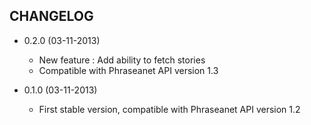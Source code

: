 CHANGELOG
---------

* 0.2.0 (03-11-2013)

  * New feature : Add ability to fetch stories
  * Compatible with Phraseanet API version 1.3

* 0.1.0 (03-11-2013)

  * First stable version, compatible with Phraseanet API version 1.2
